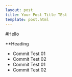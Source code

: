 ```yaml
---
layout: post
title: Your Post Title TEst
template: post.html
---
```

#Hello

**Heading

- Commit Test 01
- Commit Test 02
- Commit Test 01
- Commit Test 02
